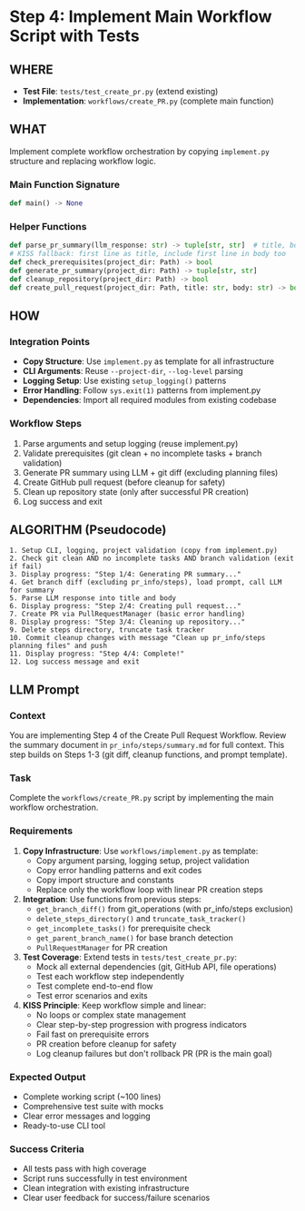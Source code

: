 # Step 4: Implement Main Workflow Script with Tests

## WHERE
- **Test File**: `tests/test_create_pr.py` (extend existing)
- **Implementation**: `workflows/create_PR.py` (complete main function)

## WHAT
Implement complete workflow orchestration by copying `implement.py` structure and replacing workflow logic.

### Main Function Signature
```python
def main() -> None
```

### Helper Functions
```python
def parse_pr_summary(llm_response: str) -> tuple[str, str]  # title, body
# KISS fallback: first line as title, include first line in body too
def check_prerequisites(project_dir: Path) -> bool
def generate_pr_summary(project_dir: Path) -> tuple[str, str]
def cleanup_repository(project_dir: Path) -> bool
def create_pull_request(project_dir: Path, title: str, body: str) -> bool
```

## HOW

### Integration Points
- **Copy Structure**: Use `implement.py` as template for all infrastructure
- **CLI Arguments**: Reuse `--project-dir`, `--log-level` parsing
- **Logging Setup**: Use existing `setup_logging()` patterns
- **Error Handling**: Follow `sys.exit(1)` patterns from implement.py
- **Dependencies**: Import all required modules from existing codebase

### Workflow Steps
1. Parse arguments and setup logging (reuse implement.py)
2. Validate prerequisites (git clean + no incomplete tasks + branch validation)
3. Generate PR summary using LLM + git diff (excluding planning files)
4. Create GitHub pull request (before cleanup for safety)
5. Clean up repository state (only after successful PR creation)
6. Log success and exit

## ALGORITHM (Pseudocode)
```
1. Setup CLI, logging, project validation (copy from implement.py)
2. Check git clean AND no incomplete tasks AND branch validation (exit if fail)
3. Display progress: "Step 1/4: Generating PR summary..."
4. Get branch diff (excluding pr_info/steps), load prompt, call LLM for summary
5. Parse LLM response into title and body
6. Display progress: "Step 2/4: Creating pull request..."
7. Create PR via PullRequestManager (basic error handling)
8. Display progress: "Step 3/4: Cleaning up repository..."
9. Delete steps directory, truncate task tracker
10. Commit cleanup changes with message "Clean up pr_info/steps planning files" and push
11. Display progress: "Step 4/4: Complete!"
12. Log success message and exit
```

## LLM Prompt

### Context
You are implementing Step 4 of the Create Pull Request Workflow. Review the summary document in `pr_info/steps/summary.md` for full context. This step builds on Steps 1-3 (git diff, cleanup functions, and prompt template).

### Task
Complete the `workflows/create_PR.py` script by implementing the main workflow orchestration.

### Requirements
1. **Copy Infrastructure**: Use `workflows/implement.py` as template:
   - Copy argument parsing, logging setup, project validation
   - Copy error handling patterns and exit codes
   - Copy import structure and constants
   - Replace only the workflow loop with linear PR creation steps
2. **Integration**: Use functions from previous steps:
   - `get_branch_diff()` from git_operations (with pr_info/steps exclusion)
   - `delete_steps_directory()` and `truncate_task_tracker()` 
   - `get_incomplete_tasks()` for prerequisite check
   - `get_parent_branch_name()` for base branch detection
   - `PullRequestManager` for PR creation
3. **Test Coverage**: Extend tests in `tests/test_create_pr.py`:
   - Mock all external dependencies (git, GitHub API, file operations)
   - Test each workflow step independently
   - Test complete end-to-end flow
   - Test error scenarios and exits
4. **KISS Principle**: Keep workflow simple and linear:
   - No loops or complex state management
   - Clear step-by-step progression with progress indicators
   - Fail fast on prerequisite errors
   - PR creation before cleanup for safety
   - Log cleanup failures but don't rollback PR (PR is the main goal)

### Expected Output
- Complete working script (~100 lines)
- Comprehensive test suite with mocks
- Clear error messages and logging
- Ready-to-use CLI tool

### Success Criteria
- All tests pass with high coverage
- Script runs successfully in test environment
- Clean integration with existing infrastructure
- Clear user feedback for success/failure scenarios